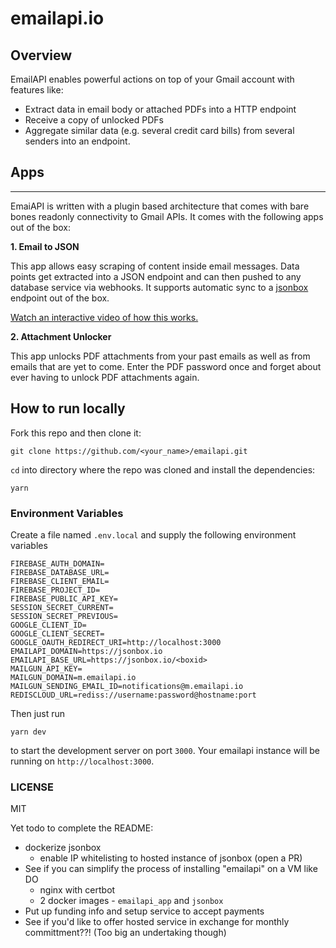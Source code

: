 # emailapi.io

## Overview
EmailAPI enables powerful actions on top of your Gmail account with features like:
- Extract data in email body or attached PDFs into a HTTP endpoint
- Receive a copy of unlocked PDFs
- Aggregate similar data (e.g. several credit card bills) from several senders into an endpoint.


## Apps
---
EmaiAPI is written with a plugin based architecture that comes with bare bones readonly connectivity to Gmail APIs. It comes with the following apps out of the box:

  **1. Email to JSON**

  This app allows easy scraping of content inside email messages. Data points get extracted into a JSON endpoint and can then pushed to any database service via webhooks. It supports automatic sync to a [jsonbox](jsonbox) endpoint out of the box.

  [Watch an interactive video of how this works.](Record_an_interactive_mmhmm_video)

  **2. Attachment Unlocker**

  This app unlocks PDF attachments from your past emails as well as from emails that are yet to come. Enter the PDF password once and forget about ever having to unlock PDF attachments again.


## How to run locally

Fork this repo and then clone it:

```
git clone https://github.com/<your_name>/emailapi.git
```

`cd` into directory where the repo was cloned and install the dependencies:

```
yarn
```

### Environment Variables

Create a file named `.env.local` and supply the following environment variables
```
FIREBASE_AUTH_DOMAIN=
FIREBASE_DATABASE_URL=
FIREBASE_CLIENT_EMAIL=
FIREBASE_PROJECT_ID=
FIREBASE_PUBLIC_API_KEY=
SESSION_SECRET_CURRENT=
SESSION_SECRET_PREVIOUS=
GOOGLE_CLIENT_ID=
GOOGLE_CLIENT_SECRET=
GOOGLE_OAUTH_REDIRECT_URI=http://localhost:3000
EMAILAPI_DOMAIN=https://jsonbox.io
EMAILAPI_BASE_URL=https://jsonbox.io/<boxid>
MAILGUN_API_KEY=
MAILGUN_DOMAIN=m.emailapi.io
MAILGUN_SENDING_EMAIL_ID=notifications@m.emailapi.io
REDISCLOUD_URL=rediss://username:password@hostname:port
```

Then just run

```
yarn dev
```

to start the development server on port `3000`. Your emailapi instance will be running on `http://localhost:3000`.

### LICENSE

MIT

Yet todo to complete the README:
- dockerize jsonbox
  - enable IP whitelisting to hosted instance of jsonbox (open a PR)
- See if you can simplify the process of installing "emailapi" on a VM like DO
  - nginx with certbot
  - 2 docker images - `emailapi_app` and `jsonbox`
- Put up funding info and setup service to accept payments
- See if you'd like to offer hosted service in exchange for monthly committment??! (Too big an undertaking though)